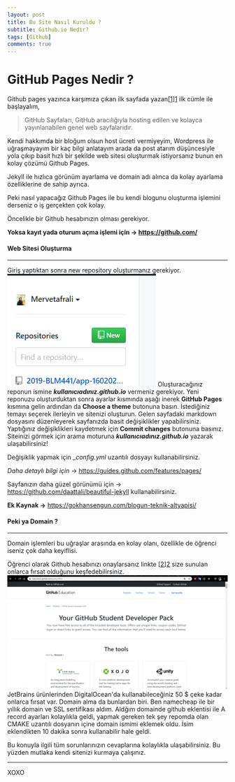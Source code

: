 ```yaml
---
layout: post
title: Bu Site Nasıl Kuruldu ?
subtitle: Github.io Nedir? 
tags: [Github]
comments: true
---
```


#  GitHub Pages Nedir ?

Github pages yazınca karşımıza çıkan ilk sayfada yazan[[1]][1] ilk cümle ile başlayalım,

> GitHub Sayfaları, GitHub aracılığıyla hosting edilen  ve kolayca yayınlanabilen genel web sayfalarıdır.


Kendi hakkımda bir bloğum olsun host ücreti vermiyeyim, Wordpress ile uğraşmayayım bir kaç bilgi anlatayım arada da post atarım düşüncesiyle yola çıkıp basit hızlı bir şekilde web sitesi oluşturmak istiyorsanız bunun en kolay çözümü Github Pages.

Jekyll ile hızlıca görünüm ayarlama ve  domain adı alınca da kolay ayarlama özelliklerine de sahip ayrıca.

Peki nasıl yapacağız Github Pages ile bu kendi blogunu oluşturma işlemini derseniz o iş gerçekten çok kolay.


Öncelikle bir Github hesabınızın olması gerekiyor.

**Yoksa kayıt yada oturum açma işlemi için -> https://github.com/**

#### Web Sitesi Oluşturma

------------

Giriş yaptıktan sonra new repository oluşturmanız gerekiyor.
![repo](/img/newrepo.png)
Oluşturacağınız reponun ismine  ***kullanıcıadınız.github.io***
vermeniz gerekiyor.
Yeni reponuzu oluşturduktan sonra ayarlar kısmında aşağı inerek  **GitHub Pages** kısmına gelin ardından da **Choose a theme** butonuna basın. 
İstediğiniz temayı seçerek ilerleyin ve sitenizi oluşturun. 
Gelen sayfadaki markdown dosyasını düzenleyerek sayfanızda basit değişiklikler yapabilirsiniz. 
Yaptığınız değişiklikleri kaydetmek için **Commit changes** butonuna basınız.  
Siteinizi görmek için arama moturuna  ***kullanıcıadınız.github.io*** yazarak ulaşabilirsiniz!



Değişiklik yapmak için *_config.yml*  uzantılı dosyayı kullanabilirsiniz.  

*Daha detaylı bilgi için*  -> https://guides.github.com/features/pages/

Sayfanızın daha güzel görünümü için -> https://github.com/daattali/beautiful-jekyll kullanabilirsiniz. 

**Ek Kaynak ->** https://gokhansengun.com/blogun-teknik-altyapisi/ 

####  Peki ya Domain ?

------------

Domain işlemleri bu uğraşlar arasında en kolay olanı, özellikle de öğrenci iseniz çok daha keyiflisi.

Öğrenci olarak Github hesabınızı onaylarsanız linkte [[2]][2]  size sunulan onlarca fırsat olduğunu keşfedebilirsiniz. 
![Educ](/img/educat.png)
JetBrains ürünlerinden DigitalOcean'da kullanabileceğiniz 50 $ çeke kadar onlarca fırsat var.
Domain alma da bunlardan biri. 
Ben namecheap ile bir yıllık domain ve SSL sertifikası aldım. 
Aldğım domainde github eklentisi ile A record ayarları kolaylıkla geldi, yapmak gereken tek şey repomda olan  CMAKE uzantılı dosyanın içine domain ismimi eklemek oldu.
İsim eklendikten 10 dakika sonra kullanabilir hale geldi.

Bu konuyla ilgili tüm sorunlarınızın cevaplarına kolaylıkla ulaşabilirsiniz. Bu yüzden mutlaka kendi sitenizi kurmaya çalışınız.

------------


XOXO



[1]: https://guides.github.com/features/pages/ "GitHub Pages"
[2]: https://education.github.com/pack "EducationPack"
